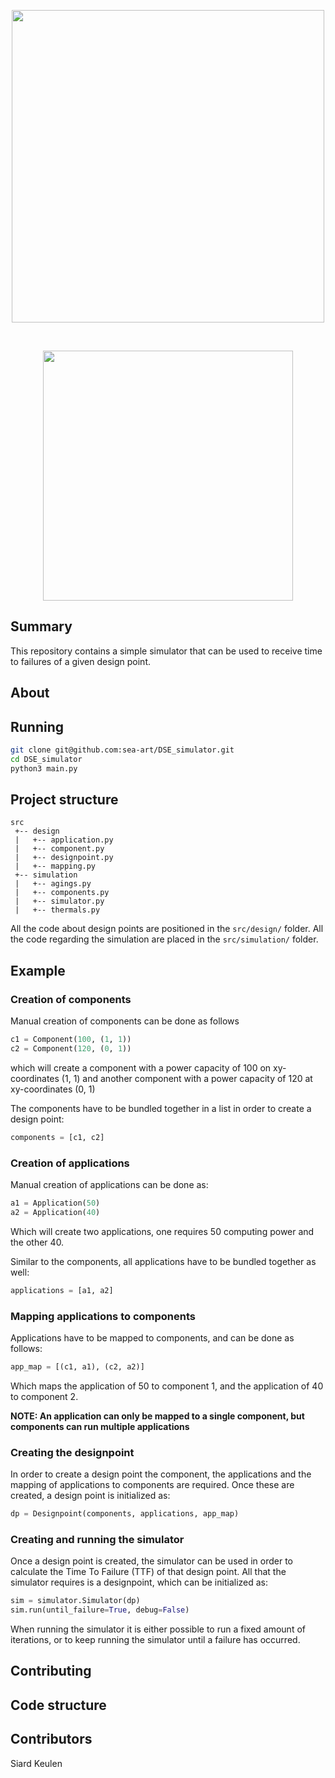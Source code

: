 <p align="center">
    <img width="500" src="https://i.imgur.com/MF0plyC.png"/>
</p>  
<br/>
<p align="center">
    <img width="400" src="https://i.imgur.com/LJgU1Pf.png"/>
</p>  


## Summary
This repository contains a simple simulator that can be used to receive time to failures of a 
given design point.

## About

## Running
```bash
git clone git@github.com:sea-art/DSE_simulator.git
cd DSE_simulator
python3 main.py
```

## Project structure
```
src
 +-- design
 |   +-- application.py
 |   +-- component.py
 |   +-- designpoint.py
 |   +-- mapping.py
 +-- simulation
 |   +-- agings.py
 |   +-- components.py
 |   +-- simulator.py
 |   +-- thermals.py
```
All the code about design points are positioned in the ```src/design/``` folder. 
All the code regarding the simulation are placed in the ```src/simulation/``` folder.

## Example

### Creation of components
Manual creation of components can be done as follows
```python
c1 = Component(100, (1, 1))
c2 = Component(120, (0, 1))
```
which will create a component with a power capacity of 100 on xy-coordinates (1, 1) 
and another component with a power capacity of 120 at xy-coordinates (0, 1)

The components have to be bundled together in a list in order to create a design point:
```python
components = [c1, c2]
```

### Creation of applications
Manual creation of applications can be done as:
```python
a1 = Application(50)
a2 = Application(40)
```
Which will create two applications, one requires 50 computing power and the other 40.

Similar to the components, all applications have to be bundled together as well:
```python
applications = [a1, a2]
```

### Mapping applications to components
Applications have to be mapped to components, and can be done as follows:
```python
app_map = [(c1, a1), (c2, a2)]
```
Which maps the application of 50 to component 1, and the application of 40 to component 2.

**NOTE: An application can only be mapped to a single component, but components can run multiple applications**

### Creating the designpoint
In order to create a design point the component, the applications and the mapping of 
applications to components are required. Once these are created, a design point is initialized as:
```python
dp = Designpoint(components, applications, app_map)
```

### Creating and running the simulator
Once a design point is created, the simulator can be used in order to calculate the Time To Failure (TTF) 
of that design point. All that the simulator requires is a designpoint, which can be initialized as:
```python
sim = simulator.Simulator(dp)
sim.run(until_failure=True, debug=False)
```
When running the simulator it is either possible to run a fixed amount of iterations, 
or to keep running the simulator until a failure has occurred.

## Contributing

## Code structure

## Contributors
Siard Keulen